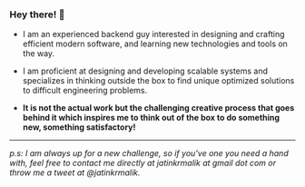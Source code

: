 ### Hey there! 👋

<!--
**jatinkrmalik/jatinkrmalik** is a ✨ _special_ ✨ repository because its `README.md` (this file) appears on your GitHub profile.

Here are some ideas to get you started:

- 🔭 I’m currently working on ...
- 🌱 I’m currently learning ...
- 👯 I’m looking to collaborate on ...
- 🤔 I’m looking for help with ...
- 💬 Ask me about ...
- 📫 How to reach me: ...
- 😄 Pronouns: ...
- ⚡ Fun fact: ...
-->

- I am an experienced backend guy interested in designing and crafting efficient modern software, and learning new technologies and tools on the way.

- I am proficient at designing and developing scalable systems and specializes in thinking outside the box to find unique optimized solutions to difficult engineering problems.

- **It is not the actual work but the challenging creative process that goes behind it which inspires me to think out of the box to do something new, something satisfactory!**


---


_p.s: I am always up for a new challenge, so if you've one you need a hand with, feel free to contact me directly at jatinkrmalik at gmail dot com or throw me a tweet at @jatinkrmalik._

